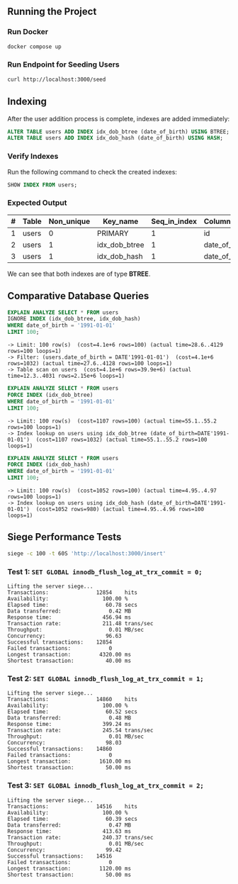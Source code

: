## Running the Project

### Run Docker
```sh
docker compose up
```

### Run Endpoint for Seeding Users
```sh
curl http://localhost:3000/seed
```

## Indexing

After the user addition process is complete, indexes are added immediately:

```sql
ALTER TABLE users ADD INDEX idx_dob_btree (date_of_birth) USING BTREE;
ALTER TABLE users ADD INDEX idx_dob_hash (date_of_birth) USING HASH;
```

### Verify Indexes
Run the following command to check the created indexes:
```sql
SHOW INDEX FROM users;
```

### Expected Output
| # | Table | Non_unique | Key_name        | Seq_in_index | Column_name   | Collation | Cardinality | Sub_part | Packed | Null | Index_type | Comment | Index_comment | Visible | Expression |
|---|--------|------------|----------------|--------------|---------------|-----------|-------------|----------|--------|------|------------|---------|---------------|---------|------------|
| 1 | users  | 0          | PRIMARY        | 1            | id            | A         | 39116464    |          |        |      | BTREE      |         |               | YES     |            |
| 2 | users  | 1          | idx_dob_btree  | 1            | date_of_birth | A         | 38622       |          |        |      | BTREE      |         |               | YES     |            |
| 3 | users  | 1          | idx_dob_hash   | 1            | date_of_birth | A         | 38624       |          |        |      | BTREE      |         |               | YES     |            |

We can see that both indexes are of type **BTREE**.

## Comparative Database Queries

```sql
EXPLAIN ANALYZE SELECT * FROM users
IGNORE INDEX (idx_dob_btree, idx_dob_hash)
WHERE date_of_birth = '1991-01-01'
LIMIT 100;
```
```
-> Limit: 100 row(s)  (cost=4.1e+6 rows=100) (actual time=28.6..4129 rows=100 loops=1)
-> Filter: (users.date_of_birth = DATE'1991-01-01')  (cost=4.1e+6 rows=1032) (actual time=27.6..4128 rows=100 loops=1)
-> Table scan on users  (cost=4.1e+6 rows=39.9e+6) (actual time=12.3..4031 rows=2.15e+6 loops=1)
```

```sql
EXPLAIN ANALYZE SELECT * FROM users
FORCE INDEX (idx_dob_btree)
WHERE date_of_birth = '1991-01-01'
LIMIT 100;
```
```
-> Limit: 100 row(s)  (cost=1107 rows=100) (actual time=55.1..55.2 rows=100 loops=1)
-> Index lookup on users using idx_dob_btree (date_of_birth=DATE'1991-01-01')  (cost=1107 rows=1032) (actual time=55.1..55.2 rows=100 loops=1)
```

```sql
EXPLAIN ANALYZE SELECT * FROM users
FORCE INDEX (idx_dob_hash)
WHERE date_of_birth = '1991-01-01'
LIMIT 100;
```
```
-> Limit: 100 row(s)  (cost=1052 rows=100) (actual time=4.95..4.97 rows=100 loops=1)
-> Index lookup on users using idx_dob_hash (date_of_birth=DATE'1991-01-01')  (cost=1052 rows=980) (actual time=4.95..4.96 rows=100 loops=1)
```

## Siege Performance Tests

```bash
siege -c 100 -t 60S 'http://localhost:3000/insert'
```

### Test 1: `SET GLOBAL innodb_flush_log_at_trx_commit = 0;`

```
Lifting the server siege...
Transactions:               12854    hits
Availability:                 100.00 %
Elapsed time:                  60.78 secs
Data transferred:               0.42 MB
Response time:                456.94 ms
Transaction rate:             211.48 trans/sec
Throughput:                     0.01 MB/sec
Concurrency:                   96.63
Successful transactions:    12854
Failed transactions:            0
Longest transaction:         4320.00 ms
Shortest transaction:          40.00 ms
```

### Test 2: `SET GLOBAL innodb_flush_log_at_trx_commit = 1;`
```
Lifting the server siege...
Transactions:               14860    hits
Availability:                 100.00 %
Elapsed time:                  60.52 secs
Data transferred:               0.48 MB
Response time:                399.24 ms
Transaction rate:             245.54 trans/sec
Throughput:                     0.01 MB/sec
Concurrency:                   98.03
Successful transactions:    14860
Failed transactions:            0
Longest transaction:         1610.00 ms
Shortest transaction:          50.00 ms
```
### Test 3: `SET GLOBAL innodb_flush_log_at_trx_commit = 2;`
```
Lifting the server siege...
Transactions:               14516    hits
Availability:                 100.00 %
Elapsed time:                  60.39 secs
Data transferred:               0.47 MB
Response time:                413.63 ms
Transaction rate:             240.37 trans/sec
Throughput:                     0.01 MB/sec
Concurrency:                   99.42
Successful transactions:    14516
Failed transactions:            0
Longest transaction:         1120.00 ms
Shortest transaction:          50.00 ms
```
